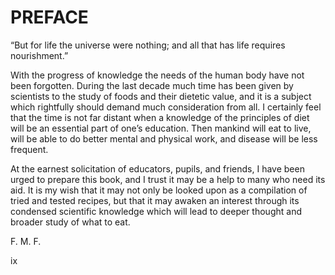 # PREFACE

“But for life the universe were nothing; and all that has life requires nourishment.”

With the progress of knowledge the needs of the human body have not been forgotten. During the last decade much time has been given by scientists to the study of foods and their dietetic value, and it is a subject which rightfully should demand much consideration from all. I certainly feel that the time is not far distant when a knowledge of the principles of diet will be an essential part of one’s education. Then mankind will eat to live, will be able to do better mental and physical work, and disease will be less frequent.

At the earnest solicitation of educators, pupils, and friends, I have been urged to prepare this book, and I trust it may be a help to many who need its aid. It is my wish that it may not only be looked upon as a compilation of tried and tested recipes, but that it may awaken an interest through its condensed scientific knowledge which will lead to deeper thought and broader study of what to eat.

F. M. F.

ix